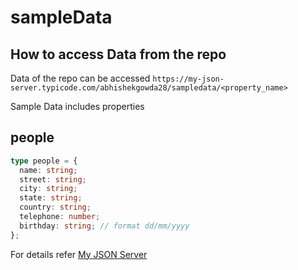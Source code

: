 # sampleData 


## How to access Data from the repo

 Data of the repo can be accessed ```https://my-json-server.typicode.com/abhishekgowda28/sampledata/<property_name>```

Sample Data includes properties

 ## people

```ts
type people = {
  name: string;
  street: string;
  city: string;
  state: string;
  country: string;
  telephone: number;
  birthday: string; // format dd/mm/yyyy
};

```

For details refer [My JSON Server](https://my-json-server.typicode.com/)